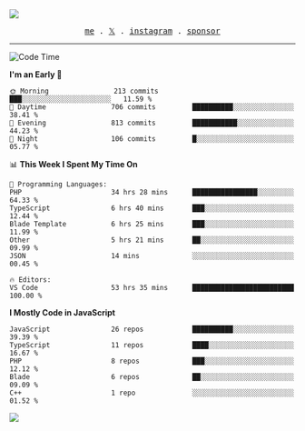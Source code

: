 <img style="bottom: 800px;" src="https://imgur.com/rilHVxA.png"/>
<p align="center">
  <samp>
    <a href="https://fayln.com">me</a> .
    <!-- <a href="https://fayln.com/projects">projects</a> . -->
    <a href="https://go.fayln.com/twitter">𝕏</a> .
    <a href="https://go.fayln.com/instagram">instagram</a> .
<!--     <a href="https://go.fayln.com/polywork">polywork</a> . -->
    <a href="https://github.com/sponsors/faridhnzz">sponsor</a>
  </samp>
</p>

---
<!--START_SECTION:waka-->
![Code Time](http://img.shields.io/badge/Code%20Time-3%2C139%20hrs%202%20mins-blue)

**I'm an Early 🐤** 

```text
🌞 Morning                213 commits         ███░░░░░░░░░░░░░░░░░░░░░░   11.59 % 
🌆 Daytime                706 commits         ██████████░░░░░░░░░░░░░░░   38.41 % 
🌃 Evening                813 commits         ███████████░░░░░░░░░░░░░░   44.23 % 
🌙 Night                  106 commits         █░░░░░░░░░░░░░░░░░░░░░░░░   05.77 % 
```


📊 **This Week I Spent My Time On** 

```text
💬 Programming Languages: 
PHP                      34 hrs 28 mins      ████████████████░░░░░░░░░   64.33 % 
TypeScript               6 hrs 40 mins       ███░░░░░░░░░░░░░░░░░░░░░░   12.44 % 
Blade Template           6 hrs 25 mins       ███░░░░░░░░░░░░░░░░░░░░░░   11.99 % 
Other                    5 hrs 21 mins       ██░░░░░░░░░░░░░░░░░░░░░░░   09.99 % 
JSON                     14 mins             ░░░░░░░░░░░░░░░░░░░░░░░░░   00.45 % 

🔥 Editors: 
VS Code                  53 hrs 35 mins      █████████████████████████   100.00 % 
```

**I Mostly Code in JavaScript** 

```text
JavaScript               26 repos            ██████████░░░░░░░░░░░░░░░   39.39 % 
TypeScript               11 repos            ████░░░░░░░░░░░░░░░░░░░░░   16.67 % 
PHP                      8 repos             ███░░░░░░░░░░░░░░░░░░░░░░   12.12 % 
Blade                    6 repos             ██░░░░░░░░░░░░░░░░░░░░░░░   09.09 % 
C++                      1 repo              ░░░░░░░░░░░░░░░░░░░░░░░░░   01.52 % 
```




<!--END_SECTION:waka-->

![](https://hit.yhype.me/github/profile?user_id=29797712)
